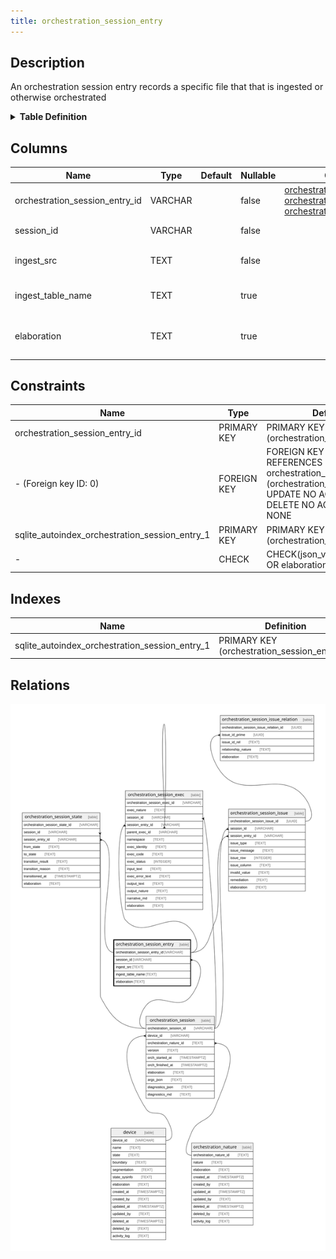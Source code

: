 ```yaml
---
title: orchestration_session_entry
---
```


## Description

An orchestration session entry records a specific file that that is ingested or
otherwise orchestrated

<details>
<summary><strong>Table Definition</strong></summary>

```sql
CREATE TABLE "orchestration_session_entry" (
    "orchestration_session_entry_id" VARCHAR PRIMARY KEY NOT NULL,
    "session_id" VARCHAR NOT NULL,
    "ingest_src" TEXT NOT NULL,
    "ingest_table_name" TEXT,
    "elaboration" TEXT CHECK(json_valid(elaboration) OR elaboration IS NULL),
    FOREIGN KEY("session_id") REFERENCES "orchestration_session"("orchestration_session_id")
)
```

</details>

## Columns

| Name                           | Type    | Default | Nullable | Children                                                                                                                                                                                                                                                                                                              | Parents                                                                                     | Comment                                                                       |
| ------------------------------ | ------- | ------- | -------- | --------------------------------------------------------------------------------------------------------------------------------------------------------------------------------------------------------------------------------------------------------------------------------------------------------------------- | ------------------------------------------------------------------------------------------- | ----------------------------------------------------------------------------- |
| orchestration_session_entry_id | VARCHAR |         | false    | [orchestration_session_state](/docs/standard-library/rssd-schema/orchestration_session_state) [orchestration_session_exec](/docs/standard-library/rssd-schema/orchestration_session_exec) [orchestration_session_issue](/docs/standard-library/rssd-schema/orchestration_session_issue) |                                                                                             | orchestration_session_entry primary key and internal label (UUID)             |
| session_id                     | VARCHAR |         | false    |                                                                                                                                                                                                                                                                                                                       | [orchestration_session](/docs/standard-library/rssd-schema/orchestration_session) | orchestration_session row this entry describes                                |
| ingest_src                     | TEXT    |         | false    |                                                                                                                                                                                                                                                                                                                       |                                                                                             | The name of the file or URI of the source of the ingestion                    |
| ingest_table_name              | TEXT    |         | true     |                                                                                                                                                                                                                                                                                                                       |                                                                                             | If the ingestion was done into a temp or actual table, this is the table name |
| elaboration                    | TEXT    |         | true     |                                                                                                                                                                                                                                                                                                                       |                                                                                             | JSON governance data (description, documentation, usage, etc. in JSON)        |

## Constraints

| Name                                           | Type        | Definition                                                                                                                              |
| ---------------------------------------------- | ----------- | --------------------------------------------------------------------------------------------------------------------------------------- |
| orchestration_session_entry_id                 | PRIMARY KEY | PRIMARY KEY (orchestration_session_entry_id)                                                                                            |
| - (Foreign key ID: 0)                          | FOREIGN KEY | FOREIGN KEY (session_id) REFERENCES orchestration_session (orchestration_session_id) ON UPDATE NO ACTION ON DELETE NO ACTION MATCH NONE |
| sqlite_autoindex_orchestration_session_entry_1 | PRIMARY KEY | PRIMARY KEY (orchestration_session_entry_id)                                                                                            |
| -                                              | CHECK       | CHECK(json_valid(elaboration) OR elaboration IS NULL)                                                                                   |

## Indexes

| Name                                           | Definition                                   |
| ---------------------------------------------- | -------------------------------------------- |
| sqlite_autoindex_orchestration_session_entry_1 | PRIMARY KEY (orchestration_session_entry_id) |

## Relations

![er](../../../../../../assets/images/content/docs/standard-library/rssd-schema/orchestration_session_entry.svg)
